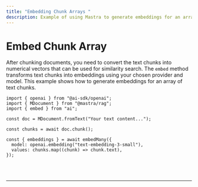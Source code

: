 ```yaml
---
title: "Embedding Chunk Arrays "
description: Example of using Mastra to generate embeddings for an array of text chunks for similarity search.
---
```



# Embed Chunk Array

After chunking documents, you need to convert the text chunks into numerical vectors that can be used for similarity search. The `embed` method transforms text chunks into embeddings using your chosen provider and model. This example shows how to generate embeddings for an array of text chunks.

```tsx copy
import { openai } from "@ai-sdk/openai";
import { MDocument } from "@mastra/rag";
import { embed } from "ai";

const doc = MDocument.fromText("Your text content...");

const chunks = await doc.chunk();

const { embeddings } = await embedMany({
  model: openai.embedding("text-embedding-3-small"),
  values: chunks.map((chunk) => chunk.text),
});
```

<br />
<br />
<hr className="dark:border-[#404040] border-gray-300" />
<br />
<br />
<GithubLink
  link={
    "https://github.com/mastra-ai/mastra/blob/main/examples/basics/rag/embed-chunk-array"
  }
/>
